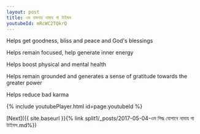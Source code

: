 ```yaml
---
layout: post
title: ওম বামনায় নামায গা টাইমস
youtubeId: mRcWC2TQkrQ
---
```

 
 
Helps get goodness, bliss and peace and God's blessings
 
Helps remain focused, help generate inner energy 
 
Helps boost physical and mental health 
 
Helps remain grounded and generates a sense of gratitude towards the greater power 
 
Helps reduce bad karma
 
 
 
 


{% include youtubePlayer.html id=page.youtubeId %}
 
[Next]({{ site.baseurl }}{% link  split1/_posts/2017-05-04-ওম সিদ্ধ যোগানে নামায গা টাইমস.md%})
 
